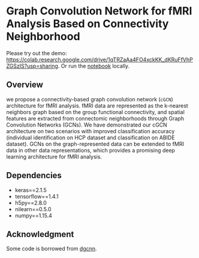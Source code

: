 # Graph Convolution Network for fMRI Analysis Based on Connectivity Neighborhood

Please try out the demo: https://colab.research.google.com/drive/1qTRZaAa4FO4xckKK_dKRuFfVhPZGSzIS?usp=sharing. Or run the [notebook](https://github.com/Lebo-Wang/cGCN_fMRI/blob/master/demo.ipynb) locally.

## Overview
we propose a connectivity-based graph convolution network (`cGCN`) architecture for fMRI analysis. fMRI data are represented as the k-nearest neighbors graph based on the group functional connectivity, and spatial features are extracted from connectomic neighborhoods through Graph Convolution Networks (GCNs). We have demonstrated our cGCN architecture on two scenarios with improved classification accuracy (individual identification on HCP dataset and classification on ABIDE dataset). GCNs on the graph-represented data can be extended to fMRI data in other data representations, which provides a promising deep learning architecture for fMRI analysis.

## Dependencies

- keras==2.1.5
- tensorflow==1.4.1
- h5py==2.8.0
- nilearn==0.5.0
- numpy==1.15.4

## Acknowledgment
Some code is borrowed from [dgcnn](
https://github.com/WangYueFt/dgcnn/blob/master/tensorflow/utils/tf_util.py).
